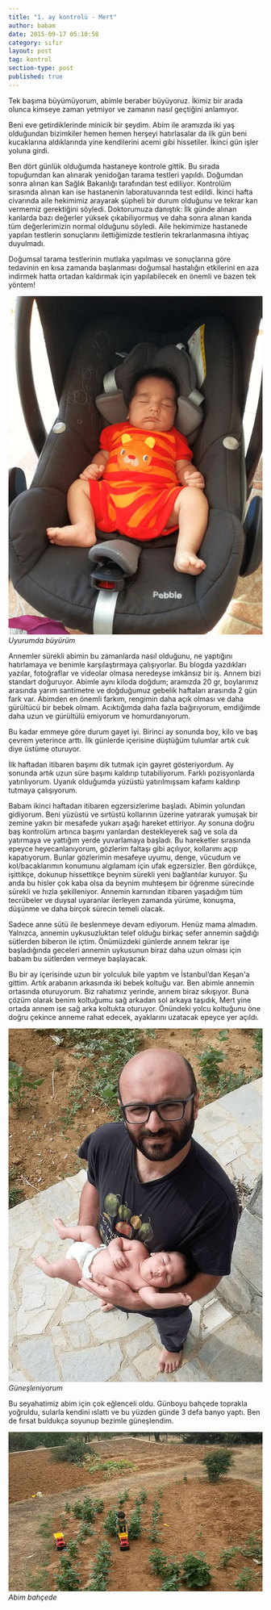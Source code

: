```yaml
---
title: "1. ay kontrolü - Mert"
author: babam
date: 2015-09-17 05:10:58
category: sıfır
layout: post
tag: kontrol
section-type: post
published: true
---
```


Tek başıma büyümüyorum, abimle beraber büyüyoruz. İkimiz bir arada olunca kimseye zaman yetmiyor ve zamanın nasıl geçtiğini anlamıyor.

Beni eve getirdiklerinde minicik bir şeydim. Abim ile aramızda iki yaş olduğundan bizimkiler hemen hemen herşeyi hatırlasalar da ilk gün beni kucaklarına aldıklarında yine kendilerini acemi gibi hissetiler. İkinci gün işler yoluna girdi.

Ben dört günlük olduğumda hastaneye kontrole gittik. Bu sırada topuğumdan kan alınarak yenidoğan tarama testleri yapıldı. Doğumdan sonra alınan kan Sağlık Bakanlığı tarafından test ediliyor. Kontrolüm sırasında alınan kan ise hastanenin laboratuvarında test edildi. İkinci hafta civarında aile hekimimiz arayarak şüpheli bir durum olduğunu ve tekrar kan vermemiz gerektiğini söyledi. Doktorumuza danıştık: İlk günde alınan kanlarda bazı değerler yüksek çıkabiliyormuş ve daha sonra alınan kanda tüm değerlerimizin normal olduğunu söyledi. Aile hekimimize hastanede yapılan testlerin sonuçlarını ilettiğimizde testlerin tekrarlanmasına ihtiyaç duyulmadı.

Doğumsal tarama testlerinin mutlaka yapılması ve sonuçlarına göre tedavinin en kısa zamanda başlanması doğumsal hastalığın etkilerini en aza indirmek hatta ortadan kaldırmak için yapılabilecek en önemli ve bazen tek yöntem!

![Uyurumda büyürüm](/img/posts/uykuda.jpg)
*Uyurumda büyürüm*

Annemler sürekli abimin bu zamanlarda nasıl olduğunu, ne yaptığını hatırlamaya ve benimle karşılaştırmaya çalışıyorlar. Bu blogda yazdıkları yazılar, fotoğraflar ve videolar olmasa neredeyse imkânsız bir iş. Annem bizi standart doğuruyor. Abimle aynı kiloda doğdum; aramızda 20 gr, boylarımız arasında yarım santimetre ve doğduğumuz gebelik haftaları arasında 2 gün fark var. Abimden en önemli farkım, rengimin daha açık olması ve daha gürültücü bir bebek olmam. Acıktığımda daha fazla bağırıyorum, emdiğimde daha uzun ve gürültülü emiyorum ve homurdanıyorum.

Bu kadar emmeye göre durum gayet iyi. Birinci ay sonunda boy, kilo ve baş çevrem yeterince arttı. İlk günlerde içerisine düştüğüm tulumlar artık cuk diye üstüme oturuyor.

İlk haftadan itibaren başımı dik tutmak için gayret gösteriyordum. Ay sonunda artık uzun süre başımı kaldırıp tutabiliyorum. Farklı pozisyonlarda yatırılıyorum. Uyanık olduğumda yüzüstü yatırılmışsam kafamı kaldırıp tutmaya çalışıyorum.

Babam ikinci haftadan itibaren egzersizlerime başladı. Abimin yolundan gidiyorum. Beni yüzüstü ve sırtüstü kollarının üzerine yatırarak yumuşak bir zemine yakın bir mesafede yukarı aşağı hareket ettiriyor. Ay sonuna doğru baş kontrolüm artınca başımı yanlardan destekleyerek sağ ve sola da yatırmaya ve yattığım yerde yuvarlamaya başladı. Bu hareketler sırasında epeyce heyecanlanıyorum, gözlerim faltaşı gibi açılıyor, kollarımı açıp kapatıyorum. Bunlar gözlerimin mesafeye uyumu, denge, vücudum ve kol/bacaklarımın konumunu algılamam için ufak egzersizler. Ben gördükçe, işittikçe, dokunup hissettikçe beynim sürekli yeni bağlantılar kuruyor. Şu anda bu hisler çok kaba olsa da beynim muhteşem bir öğrenme sürecinde sürekli ve hızla şekilleniyor. Annemin karnından itibaren yaşadığım tüm tecrübeler ve duysal uyaranlar ilerleyen zamanda yürüme, konuşma, düşünme ve daha birçok sürecin temeli olacak.

Sadece anne sütü ile beslenmeye devam ediyorum. Henüz mama almadım. Yalnızca, annemin uykusuzluktan telef olduğu birkaç sefer annemin sağdığı sütlerden biberon ile içtim. Önümüzdeki günlerde annem tekrar işe başladığında geceleri annemin uykusunun biraz daha uzun olması için babam bu sütlerden vermeye başlayacak.

Bu bir ay içerisinde uzun bir yolculuk bile yaptım ve İstanbul’dan Keşan'a gittim. Artık arabanın arkasında iki bebek koltuğu var. Ben abimle annemin ortasında oturuyorum. Biz rahatımız yerinde, annem biraz sıkışıyor. Buna çözüm olarak benim koltuğumu sağ arkadan sol arkaya taşıdık, Mert yine ortada annem ise sağ arka koltukta oturuyor. Önündeki yolcu koltuğunu öne doğru çekince anneme rahat edecek, ayaklarını uzatacak epeyce yer açıldı.

![Güneşleniyorum](/img/posts/gunes_banyosu.jpg)
*Güneşleniyorum*

Bu seyahatimiz abim için çok eğlenceli oldu. Günboyu bahçede toprakla yoğruldu, sularla kendini ıslattı ve bu yüzden günde 3 defa banyo yaptı. Ben de fırsat buldukça soyunup bezimle güneşlendim.

![Abim bahçede](/img/posts/abim_bahcede.jpg)
*Abim bahçede*
